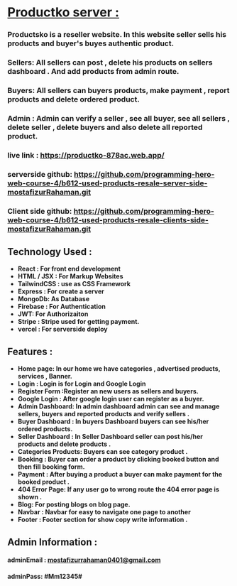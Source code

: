 # [Productko server :](https://productko-878ac.web.app/) 
### Productsko is a reseller website. In this website seller sells his products and buyer's buyes authentic product. 
### Sellers: All sellers can post , delete  his products on sellers dashboard . And add products from admin route. 
### Buyers: All sellers can buyers products, make payment , report products and delete ordered product. 
### Admin : Admin can verify a seller , see all buyer, see all sellers , delete seller , delete buyers and  also delete all reported product. 

### live link : https://productko-878ac.web.app/
### serverside github: https://github.com/programming-hero-web-course-4/b612-used-products-resale-server-side-mostafizurRahaman.git
###  Client side github: https://github.com/programming-hero-web-course-4/b612-used-products-resale-clients-side-mostafizurRahaman.git

## Technology Used : 

 - **React : For front end development** 
 - **HTML / JSX :  For Markup  Websites**  
 - **TailwindCSS :  use as  CSS Framework**  
 - **Express  : For create a server**  
 - **MongoDb: As Database**
 - **Firebase : For Authentication** 
 - **JWT: For Authorizaiton** 
 - **Stripe : Stripe used for getting payment.** 
 - **vercel : For serverside deploy**

## Features : 

 - **Home page: In our home we have categories , advertised products, services ,  Banner.** 
 - **Login : Login is for Login and Google Login** 
 - **Register Form :Register an new users as  sellers and buyers.** 
 - **Google Login : After google login user can register as  a buyer.** 
 - **Admin Dashboard: In admin dashboard admin can see and manage sellers, buyers  and reported products and verify sellers  .** 
 - **Buyer  Dashboard : In buyers Dashboard buyers can see his/her ordered products.** 
 - **Seller Dashboard : In Seller Dashboard seller can post his/her products and delete products .**  
 - **Categories Products: Buyers can see category product .** 
 - **Booking : Buyer can order a product by clicking booked button and then fill booking form.** 
 - **Payment : After buying a product a buyer can make payment for the booked product .** 
 - **404 Error Page: If any user go to wrong route the 404 error page is shown .** 
 - **Blog: For posting blogs on blog page.** 
 - **Navbar : Navbar for easy to navigate one page to another** 
 - **Footer : Footer section for show copy write information .** 

## Admin Information : 
#### adminEmail : mostafizurrahaman0401@gmail.com
#### adminPass: #Mm12345#
